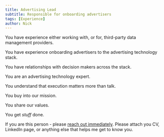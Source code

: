 ```yaml
---
title: Advertising Lead
subtitle: Responsible for onboarding advertisers
tags: [Experience]
author: Nick
---
```


You have experience either working with, or for, third-party data management providers.

You have experience onboarding advertisers to the advertising technology stack.

You have relationships with decision makers across the stack.

You are an advertising technology expert.

You understand that execution matters more than talk.

You buy into our mission.

You share our values.

You get _stuff_ done.

If you are this person - please [reach out immediately](https://calendly.com/nlongcroft-1/intro-call).
Please attach you CV, LinkedIn page, or anything else that helps me get to know you.
